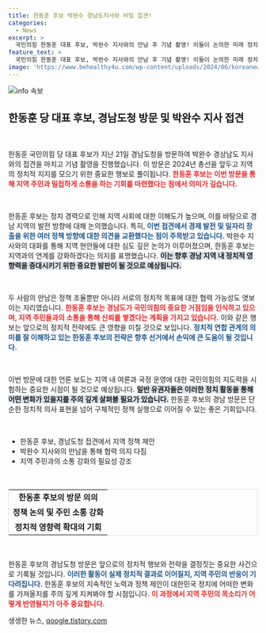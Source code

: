 ```yaml
---
title: 한동훈 후보 박완수 경남도지사와 비밀 접견!
categories:
  - News
excerpt: >
  국민의힘 한동훈 대표 후보, 박완수 지사와의 만남 후 기념 촬영! 이들이 논의한 미래 정치 구상은? 클릭하세요!
feature_text: >
  국민의힘 한동훈 대표 후보, 박완수 지사와의 만남 후 기념 촬영! 이들이 논의한 미래 정치 구상은? 클릭하세요!
image: 'https://www.behealthy4u.com/wp-content/uploads/2024/06/koreanews.jpg'
---
```


<p><img src="https://www.behealthy4u.com/wp-content/uploads/2024/06/koreanews.jpg" alt="info 속보" /></p>

<h2 data-ke-size="size26">한동훈 당 대표 후보, 경남도청 방문 및 박완수 지사 접견</h2>

<p data-ke-size="size16">&nbsp;</p>

<p>한동훈 국민의힘 당 대표 후보가 지난 21일 경남도청을 방문하여 박완수 경상남도 지사와의 접견을 마치고 기념 촬영을 진행했습니다. 이 방문은 2024년 총선을 앞두고 지역의 정치적 지지를 모으기 위한 중요한 행보로 풀이됩니다. <b><span style="color: #ee2323;">한동훈 후보는 이번 방문을 통해 지역 주민과 밀접하게 소통을 하는 기회를 마련했다는 점에서 의미가 깊습니다.</span></b></p>

<p data-ke-size="size16">&nbsp;</p>

<p>한동훈 후보는 정치 경력으로 인해 지역 사회에 대한 이해도가 높으며, 이를 바탕으로 경남 지역의 발전 방향에 대해 논의했습니다. 특히, <b><span style="color: #1a5490;">이번 접견에서 경제 발전 및 일자리 창출을 위한 여러 정책 방향에 대한 의견을 교환했다는 점이 주목받고 있습니다.</span></b> 박완수 지사와의 대화를 통해 지역 현안들에 대한 심도 깊은 논의가 이루어졌으며, 한동훈 후보는 지역과의 연계를 강화하겠다는 의지를 표명했습니다. <b><span style="background-color: #21538527;">이는 향후 경남 지역 내 정치적 영향력을 증대시키기 위한 중요한 발판이 될 것으로 예상됩니다.</span></b></p>

<p data-ke-size="size16">&nbsp;</p>

<p>두 사람의 만남은 정책 조율뿐만 아니라 서로의 정치적 목표에 대한 협력 가능성도 엿보이는 자리였습니다. <b><span style="color: #ee2323;">한동훈 후보는 경남도가 국민의힘의 중요한 거점임을 인식하고 있으며, 지역 주민들과의 소통을 통해 신뢰를 쌓겠다는 계획을 가지고 있습니다.</span></b> 이와 같은 행보는 앞으로의 정치적 전략에도 큰 영향을 미칠 것으로 보입니다. <b><span style="color: #1a5490;">정치적 연합 관계의 의미를 잘 이해하고 있는 한동훈 후보의 전략은 향후 선거에서 손익에 큰 도움이 될 것입니다.</span></b></p>

<p data-ke-size="size16">&nbsp;</p>

<p>이번 방문에 대한 언론 보도는 지역 내 여론과 국정 운영에 대한 국민의힘의 지도력을 시험하는 중요한 시점이 될 것으로 예상됩니다. <b><span style="background-color: #21538527;">일반 유권자들은 이러한 정치 활동을 통해 어떤 변화가 있을지를 주의 깊게 살펴볼 필요가 있습니다.</span></b> 한동훈 후보의 경남 방문은 단순한 정치적 의사 표현을 넘어 구체적인 정책 실행으로 이어질 수 있는 좋은 기회입니다.</p>

<p data-ke-size="size16">&nbsp;</p>

<ul>
    <li>한동훈 후보, 경남도청 접견에서 지역 정책 제안</li>
    <li>박완수 지사와의 만남을 통해 협력 의지 다짐</li>
    <li>지역 주민과의 소통 강화의 필요성 강조</li>
</ul>

<p data-ke-size="size16">&nbsp;</p>

<table style="width: 100%; border: 1px solid #ddd; border-collapse: collapse;">
    <tr>
        <td style="text-align: center; height: 17px;"><b>한동훈 후보의 방문 의의</b></td>
    </tr>
    <tr>
        <td style="text-align: center; height: 17px;"><b>정책 논의 및 주민 소통 강화</b></td>
    </tr>
    <tr>
        <td style="text-align: center; height: 17px;"><b>정치적 영향력 확대의 기회</b></td>
    </tr>
</table>

<p data-ke-size="size16">&nbsp;</p>

<p>한동훈 후보의 경남도청 방문은 앞으로의 정치적 행보와 전략을 결정짓는 중요한 사건으로 기록될 것입니다. <b><span style="color: #1a5490;">이러한 활동이 실제 정치적 결과로 이어질지, 지역 주민의 반응이 기다려집니다.</span></b> 한동훈 후보의 지속적인 노력과 정책 제안이 대한민국 정치에 어떠한 변화를 가져올지를 주의 깊게 지켜봐야 할 시점입니다. <b><span style="color: #ee2323;">이 과정에서 지역 주민의 목소리가 어떻게 반영될지가 아주 중요합니다.</span></b></p>
생생한 뉴스, <a href="https://qoogle.tistory.com" rel="dofollow">qoogle.tistory.com</a>


